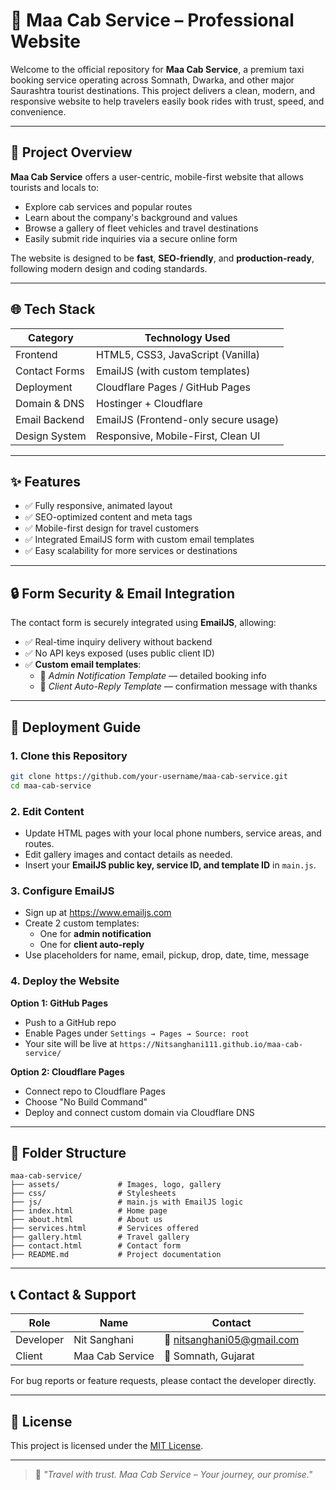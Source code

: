 # 🚖 Maa Cab Service – Professional Website

Welcome to the official repository for **Maa Cab Service**, a premium taxi booking service operating across Somnath, Dwarka, and other major Saurashtra tourist destinations. This project delivers a clean, modern, and responsive website to help travelers easily book rides with trust, speed, and convenience.

---

## 📌 Project Overview

**Maa Cab Service** offers a user-centric, mobile-first website that allows tourists and locals to:

- Explore cab services and popular routes
- Learn about the company's background and values
- Browse a gallery of fleet vehicles and travel destinations
- Easily submit ride inquiries via a secure online form

The website is designed to be **fast**, **SEO-friendly**, and **production-ready**, following modern design and coding standards.

---

## 🌐 Tech Stack

| Category         | Technology Used                     |
|------------------|-------------------------------------|
| Frontend         | HTML5, CSS3, JavaScript (Vanilla)   |
| Contact Forms    | EmailJS (with custom templates)     |
| Deployment       | Cloudflare Pages / GitHub Pages     |
| Domain & DNS     | Hostinger + Cloudflare              |
| Email Backend    | EmailJS (Frontend-only secure usage)|
| Design System    | Responsive, Mobile-First, Clean UI  |

---

## ✨ Features

- ✅ Fully responsive, animated layout
- ✅ SEO-optimized content and meta tags
- ✅ Mobile-first design for travel customers
- ✅ Integrated EmailJS form with custom email templates
- ✅ Easy scalability for more services or destinations

---

## 🔒 Form Security & Email Integration

The contact form is securely integrated using **EmailJS**, allowing:

- ✅ Real-time inquiry delivery without backend
- ✅ No API keys exposed (uses public client ID)
- ✅ **Custom email templates**:
  - 📩 *Admin Notification Template* — detailed booking info
  - 🤝 *Client Auto-Reply Template* — confirmation message with thanks

---

## 🚀 Deployment Guide

### 1. Clone this Repository

```bash
git clone https://github.com/your-username/maa-cab-service.git
cd maa-cab-service
```

### 2. Edit Content

- Update HTML pages with your local phone numbers, service areas, and routes.
- Edit gallery images and contact details as needed.
- Insert your **EmailJS public key, service ID, and template ID** in `main.js`.

### 3. Configure EmailJS

- Sign up at https://www.emailjs.com
- Create 2 custom templates:
  - One for **admin notification**
  - One for **client auto-reply**
- Use placeholders for name, email, pickup, drop, date, time, message

### 4. Deploy the Website

**Option 1: GitHub Pages**
- Push to a GitHub repo
- Enable Pages under `Settings → Pages → Source: root`
- Your site will be live at `https://Nitsanghani111.github.io/maa-cab-service/`

**Option 2: Cloudflare Pages**
- Connect repo to Cloudflare Pages
- Choose "No Build Command"
- Deploy and connect custom domain via Cloudflare DNS

---

## 📁 Folder Structure

```
maa-cab-service/
├── assets/             # Images, logo, gallery
├── css/                # Stylesheets
├── js/                 # main.js with EmailJS logic
├── index.html          # Home page
├── about.html          # About us
├── services.html       # Services offered
├── gallery.html        # Travel gallery
├── contact.html        # Contact form
├── README.md           # Project documentation
```

---

## 📞 Contact & Support

| Role        | Name               | Contact                         |
|-------------|--------------------|----------------------------------|
| Developer   | Nit Sanghani       | 📧 nitsanghani05@gmail.com       |
| Client      | Maa Cab Service    | 📍 Somnath, Gujarat              |

For bug reports or feature requests, please contact the developer directly.

---

## 📃 License

This project is licensed under the [MIT License](LICENSE).

---

> 🚕 *"Travel with trust. Maa Cab Service – Your journey, our promise."*
